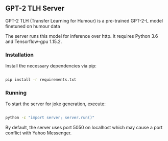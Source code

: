## GPT-2 TLH Server

GPT-2 TLH (Transfer Learning for Humour) is a pre-trained GPT-2-L model finetuned on humour data

The server runs this model for inference over http. It requires Python 3.6 and Tensorflow-gpu 1.15.2.

### Installation
Install the necessary dependencies via pip:
 
```bash

pip install -r requirements.txt

```

### Running
 
To start the server for joke generation, execute:

```bash

python -c "import server; server.run()"

```
By default, the server uses port 5050 on localhost which may cause a port conflict with Yahoo Messenger.
